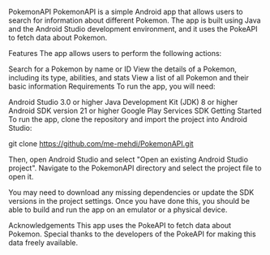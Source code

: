 PokemonAPI
PokemonAPI is a simple Android app that allows users to search for information about different Pokemon.
The app is built using Java and the Android Studio development environment, and it uses the PokeAPI to fetch data about Pokemon.

Features
The app allows users to perform the following actions:

Search for a Pokemon by name or ID
View the details of a Pokemon, including its type, abilities, and stats
View a list of all Pokemon and their basic information
Requirements
To run the app, you will need:

Android Studio 3.0 or higher
Java Development Kit (JDK) 8 or higher
Android SDK version 21 or higher
Google Play Services SDK
Getting Started
To run the app, clone the repository and import the project into Android Studio:


git clone https://github.com/me-mehdi/PokemonAPI.git

Then, open Android Studio and select "Open an existing Android Studio project". Navigate to the PokemonAPI directory and select the project file to open it.

You may need to download any missing dependencies or update the SDK versions in the project settings. Once you have done this, you should be able to build and run the app on an emulator or a physical device.

Acknowledgements
This app uses the PokeAPI to fetch data about Pokemon. Special thanks to the developers of the PokeAPI for making this data freely available.
